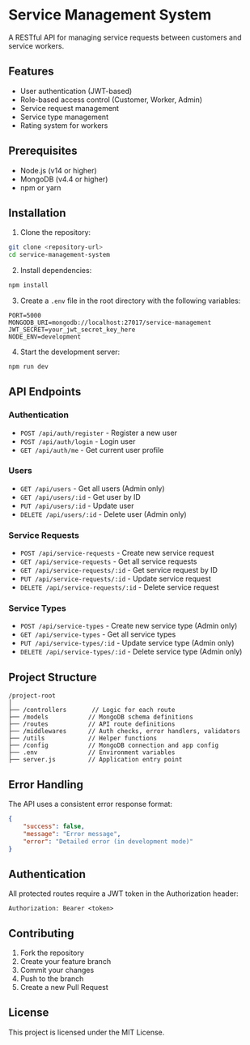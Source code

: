 # Service Management System

A RESTful API for managing service requests between customers and service workers.

## Features

- User authentication (JWT-based)
- Role-based access control (Customer, Worker, Admin)
- Service request management
- Service type management
- Rating system for workers

## Prerequisites

- Node.js (v14 or higher)
- MongoDB (v4.4 or higher)
- npm or yarn

## Installation

1. Clone the repository:
```bash
git clone <repository-url>
cd service-management-system
```

2. Install dependencies:
```bash
npm install
```

3. Create a `.env` file in the root directory with the following variables:
```
PORT=5000
MONGODB_URI=mongodb://localhost:27017/service-management
JWT_SECRET=your_jwt_secret_key_here
NODE_ENV=development
```

4. Start the development server:
```bash
npm run dev
```

## API Endpoints

### Authentication

- `POST /api/auth/register` - Register a new user
- `POST /api/auth/login` - Login user
- `GET /api/auth/me` - Get current user profile

### Users

- `GET /api/users` - Get all users (Admin only)
- `GET /api/users/:id` - Get user by ID
- `PUT /api/users/:id` - Update user
- `DELETE /api/users/:id` - Delete user (Admin only)

### Service Requests

- `POST /api/service-requests` - Create new service request
- `GET /api/service-requests` - Get all service requests
- `GET /api/service-requests/:id` - Get service request by ID
- `PUT /api/service-requests/:id` - Update service request
- `DELETE /api/service-requests/:id` - Delete service request

### Service Types

- `POST /api/service-types` - Create new service type (Admin only)
- `GET /api/service-types` - Get all service types
- `PUT /api/service-types/:id` - Update service type (Admin only)
- `DELETE /api/service-types/:id` - Delete service type (Admin only)

## Project Structure

```
/project-root
│
├── /controllers       // Logic for each route
├── /models           // MongoDB schema definitions
├── /routes           // API route definitions
├── /middlewares      // Auth checks, error handlers, validators
├── /utils            // Helper functions
├── /config           // MongoDB connection and app config
├── .env              // Environment variables
├── server.js         // Application entry point
```

## Error Handling

The API uses a consistent error response format:

```json
{
    "success": false,
    "message": "Error message",
    "error": "Detailed error (in development mode)"
}
```

## Authentication

All protected routes require a JWT token in the Authorization header:

```
Authorization: Bearer <token>
```

## Contributing

1. Fork the repository
2. Create your feature branch
3. Commit your changes
4. Push to the branch
5. Create a new Pull Request

## License

This project is licensed under the MIT License. 